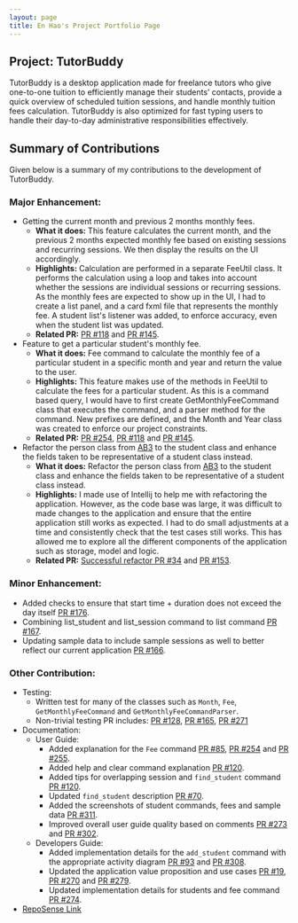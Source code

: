 ```yaml
---
layout: page
title: En Hao's Project Portfolio Page
---
```


## Project: TutorBuddy

TutorBuddy is a desktop application made for freelance tutors who give one-to-one tuition to efficiently manage their students’ contacts, provide a quick overview of scheduled tuition sessions, and handle monthly tuition fees calculation. TutorBuddy is also optimized for fast typing users to handle their day-to-day administrative responsibilities effectively.

## Summary of Contributions
Given below is a summary of my contributions to the development of TutorBuddy.

### Major Enhancement:
* Getting the current month and previous 2 months monthly fees.
  * **What it does:** This feature calculates the current month, and the previous 2 months expected monthly fee based on existing sessions and recurring sessions. We then display the results on the UI accordingly.
  * **Highlights:** Calculation are performed in a separate FeeUtil class. It performs the calculation using a loop and takes into account whether the sessions are individual sessions or recurring sessions.
    As the monthly fees are expected to show up in the UI, I had to create a list panel, and a card fxml file that represents the monthly fee.
    A student list's listener was added, to enforce accuracy, even when the student list was updated.
  * **Related PR:** [PR #118](https://github.com/AY2021S2-CS2103T-T11-1/tp/pull/118) and
    [PR #145](https://github.com/AY2021S2-CS2103T-T11-1/tp/pull/145).
* Feature to get a particular student's monthly fee.
    * **What it does:** Fee command to calculate the monthly fee of a particular student in a specific month and year and return the value to the user.
    * **Highlights:** This feature makes use of the methods in FeeUtil to calculate the fees for a particular student. As this is a command based query, I would have to first
      create GetMonthlyFeeCommand class that executes the command, and a parser method for the command. New prefixes are defined, and the
      Month and Year class was created to enforce our project constraints.
    * **Related PR:** [PR #254](https://github.com/AY2021S2-CS2103T-T11-1/tp/pull/254), [PR #118](https://github.com/AY2021S2-CS2103T-T11-1/tp/pull/118) and
      [PR #145](https://github.com/AY2021S2-CS2103T-T11-1/tp/pull/145).
* Refactor the person class from [AB3](https://nus-cs2103-ay2021s2.github.io/tp/) to the student class and enhance
the fields taken to be representative of a student class instead.
    * **What it does:** Refactor the person class from [AB3](https://nus-cs2103-ay2021s2.github.io/tp/) to the student class and enhance
      the fields taken to be representative of a student class instead.
    * **Highlights:** I made use of Intellij to help me with refactoring the application. However, as the code base was large, it was difficult to
      made changes to the application and ensure that the entire application still works as expected. I had to do small adjustments at
      a time and consistently check that the test cases still works. This has allowed me to explore all the different components of the application such as storage, model and logic.
    * **Related PR:** [Successful refactor PR #34](https://github.com/AY2021S2-CS2103T-T11-1/tp/pull/34) and
      [PR #153](https://github.com/AY2021S2-CS2103T-T11-1/tp/pull/153).

### Minor Enhancement:
* Added checks to ensure that start time + duration does not exceed the day itself [PR #176](https://github.com/AY2021S2-CS2103T-T11-1/tp/pull/176).
* Combining list_student and list_session command to list command [PR #167](https://github.com/AY2021S2-CS2103T-T11-1/tp/pull/167).
* Updating sample data to include sample sessions as well to better reflect our current application [PR #166](https://github.com/AY2021S2-CS2103T-T11-1/tp/pull/166).

### Other Contribution:
* Testing:
    * Written test for many of the classes such as `Month`, `Fee`, `GetMonthlyFeeCommand` and `GetMonthlyFeeCommandParser`.
    * Non-trivial testing PR includes: [PR #128](https://github.com/AY2021S2-CS2103T-T11-1/tp/pull/128), [PR #165](https://github.com/AY2021S2-CS2103T-T11-1/tp/pull/165), [PR #271](https://github.com/AY2021S2-CS2103T-T11-1/tp/pull/271)
* Documentation:
  * User Guide:
    * Added explanation for the `Fee` command [PR #85](https://github.com/AY2021S2-CS2103T-T11-1/tp/pull/85), [PR #254](https://github.com/AY2021S2-CS2103T-T11-1/tp/pull/254) and [PR #255](https://github.com/AY2021S2-CS2103T-T11-1/tp/pull/255).
    * Added help and clear command explanation [PR #120](https://github.com/AY2021S2-CS2103T-T11-1/tp/pull/120).
    * Added tips for overlapping session and `find_student` command [PR #120](https://github.com/AY2021S2-CS2103T-T11-1/tp/pull/120).
    * Updated `find_student` description [PR #70](https://github.com/AY2021S2-CS2103T-T11-1/tp/pull/70/files).
    * Added the screenshots of student commands, fees and sample data [PR #311](https://github.com/AY2021S2-CS2103T-T11-1/tp/pull/311).
    * Improved overall user guide quality based on comments [PR #273](https://github.com/AY2021S2-CS2103T-T11-1/tp/pull/273) and [PR #302](https://github.com/AY2021S2-CS2103T-T11-1/tp/pull/302).
  * Developers Guide:
    * Added implementation details for the `add_student` command with the appropriate activity diagram [PR #93](https://github.com/AY2021S2-CS2103T-T11-1/tp/pull/93) and [PR #308](https://github.com/AY2021S2-CS2103T-T11-1/tp/pull/308).
    * Updated the application value proposition and use cases [PR #19](https://github.com/AY2021S2-CS2103T-T11-1/tp/pull/19/files), [PR #270](https://github.com/AY2021S2-CS2103T-T11-1/tp/pull/270) and [PR #279](https://github.com/AY2021S2-CS2103T-T11-1/tp/pull/279).
    * Updated implementation details for students and fee command [PR #274](https://github.com/AY2021S2-CS2103T-T11-1/tp/pull/274).
* [RepoSense Link](https://nus-cs2103-ay2021s2.github.io/tp-dashboard/?search=enhao25&sort=groupTitle&sortWithin=title&timeframe=commit&mergegroup=&groupSelect=groupByRepos&breakdown=true&checkedFileTypes=docs~functional-code~test-code~other&since=2021-02-19&tabOpen=true&tabType=authorship&zFR=false&tabAuthor=enhao25&tabRepo=AY2021S2-CS2103T-T11-1%2Ftp%5Bmaster%5D&authorshipIsMergeGroup=false&authorshipFileTypes=docs~functional-code~test-code~other&authorshipIsBinaryFileTypeChecked=false)
